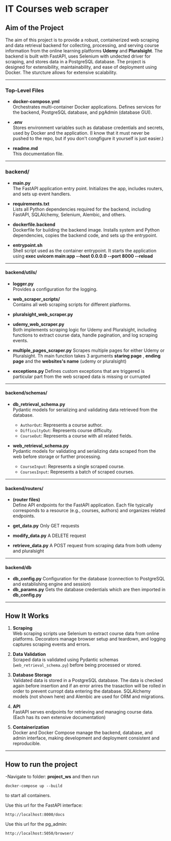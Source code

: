 # IT Courses web scraper

## Aim of the Project

The aim of this project is to provide a robust, containerized web scraping and data retrieval backend for collecting, processing, and serving course information from the online learning platforms **Udemy** and **Pluralsight**. The backend is built with FastAPI, uses Selenium with undected driver for scraping, and stores data in a PostgreSQL database. The project is designed for extensibility, maintainability, and ease of deployment using Docker. The sturcture allows for extensive scalability.

---

### Top-Level Files

- **docker-compose.yml**  
  Orchestrates multi-container Docker applications. Defines services for the backend, PostgreSQL database, and pgAdmin (database GUI).

- **.env**  
  Stores environment variables such as database credentials and secrets, used by Docker and the application. (I know that it must never be pushed to the repo, but if you don't congfigure it yourself is just easier.)

- **readme.md**  
  This documentation file.

---

### backend/

- **main.py**  
  The FastAPI application entry point. Initializes the app, includes routers, and sets up event handlers.

- **requirements.txt**  
  Lists all Python dependencies required for the backend, including FastAPI, SQLAlchemy, Selenium, Alembic, and others.

- **dockerfile.backend**  
  Dockerfile for building the backend image. Installs system and Python dependencies, copies the backend code, and sets up the entrypoint.

- **entrypoint.sh**  
  Shell script used as the container entrypoint. It starts the application using **exec uvicorn main:app --host 0.0.0.0 --port 8000 --reload**

---

#### backend/utils/

- **logger.py**  
    Provides a configuration for the logging.

- **web_scraper_scripts/**  
    Contains all web scraping scripts for different platforms.

- **pluralsight_web_scraper.py**  
- **udemy_web_scraper.py**  
    Both implements scraping logic for Udemy and Pluralsight, including functions to extract course data, handle pagination, and log scraping events.

- **multiple_pages_scraper.py**
    Scrapes multiple pages for either Udemy or Pluralsight. Th main function takes 3
    arguments **staring page** , **ending page** and the **websites's name** (udemy or pluralsight)

- **exceptions.py**
    Defines custom exceptions that are triggered is particular part from the
    web scraped data is missing or currupted

---

#### backend/schemas/

- **db_retrieval_schema.py**  
    Pydantic models for serializing and validating data retrieved from the database.  
    - `AuthorOut`: Represents a course author.
    - `DifficultyOut`: Represents course difficulty.
    - `CourseOut`: Represents a course with all related fields.

- **web_retrieval_schema.py**  
   Pydantic models for validating and serializing data scraped from the web before storage or further processing.  
   - `CourseInput`: Represents a single scraped course.
   - `CoursesInput`: Represents a batch of scraped courses.

---

#### backend/routers/

- **(router files)**  
    Define API endpoints for the FastAPI application. Each file typically corresponds to a resource (e.g., courses, authors) and organizes related endpoints.

- **get_data.py**
    Only GET requests

- **modify_data.py**
    A DELETE request

- **retrieve_data.py**
    A POST request from scraping data
    from both udemy and pluralsight

---

#### backend/db

- **db_config.py**
    Configuration for the database (connection to PostgreSQL and establishing engine and session)
- **db_params.py**
    Gets the database credentials which are then imported in **db_config.py**

---

## How It Works

1. **Scraping**  
    Web scraping scripts use Selenium to extract course data from online platforms. Decorators manage browser setup and teardown, and logging captures scraping events and errors.

2. **Data Validation**  
    Scraped data is validated using Pydantic schemas (`web_retrieval_schema.py`) before being processed or stored.

3. **Database Storage**  
    Validated data is stored in a PostgreSQL database. The data is checked again before insertion and if an error arires the trasaction will be rolled in order to prevent curropt data entering the database. SQLAlchemy models (not shown here) and Alembic are used for ORM and migrations.

4. **API**  
    FastAPI serves endpoints for retrieving and managing course data. (Each has its own
    extensive documentation)

5. **Containerization**  
    Docker and Docker Compose manage the backend, database, and admin interface, making development and deployment consistent and reproducible.

---

## How to run the project 

-Navigate to folder: **project_ws** and then run

```
docker-compose up --build
```

to start all containers.

Use this url for the FastAPI interface:
```
http://localhost:8000/docs
```

Use this url for the pg_admin:
```
http://localhost:5050/browser/
```
